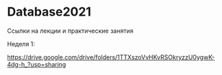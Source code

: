 # Database2021
Ссылки на лекции и практические занятия


Неделя 1:

https://drive.google.com/drive/folders/1TTXszoVvHKvRSOkryzzU0ygwK-4dg-h_?usp=sharing

